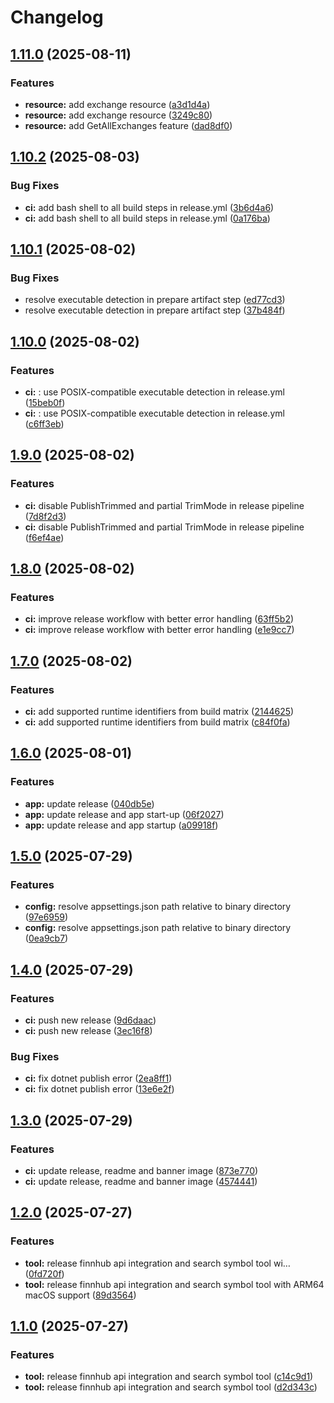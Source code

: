 # Changelog

## [1.11.0](https://github.com/SalZaki/finnhub-mcp/compare/v1.10.2...v1.11.0) (2025-08-11)


### Features

* **resource:** add exchange resource ([a3d1d4a](https://github.com/SalZaki/finnhub-mcp/commit/a3d1d4a13bda54d5dac725bb671564325b02cc8c))
* **resource:** add exchange resource ([3249c80](https://github.com/SalZaki/finnhub-mcp/commit/3249c809e1bf9b05dc77910b15dfddc0d17e3a32))
* **resource:** add GetAllExchanges feature ([dad8df0](https://github.com/SalZaki/finnhub-mcp/commit/dad8df023abc47a216e6af42cb61582cd81b905a))

## [1.10.2](https://github.com/SalZaki/finnhub-mcp/compare/v1.10.1...v1.10.2) (2025-08-03)


### Bug Fixes

* **ci:** add bash shell to all build steps in release.yml ([3b6d4a6](https://github.com/SalZaki/finnhub-mcp/commit/3b6d4a69a07f4c5771cf27050c2510428f3bc03c))
* **ci:** add bash shell to all build steps in release.yml ([0a176ba](https://github.com/SalZaki/finnhub-mcp/commit/0a176ba326663180337a14cc9af344c4bc747fc7))

## [1.10.1](https://github.com/SalZaki/finnhub-mcp/compare/v1.10.0...v1.10.1) (2025-08-02)


### Bug Fixes

* resolve executable detection in prepare artifact step ([ed77cd3](https://github.com/SalZaki/finnhub-mcp/commit/ed77cd3168a63dde10232ccb076450808158ff7c))
* resolve executable detection in prepare artifact step ([37b484f](https://github.com/SalZaki/finnhub-mcp/commit/37b484f44a51bb6a9aeb833de2fad94447effb32))

## [1.10.0](https://github.com/SalZaki/finnhub-mcp/compare/v1.9.0...v1.10.0) (2025-08-02)


### Features

* **ci:** : use POSIX-compatible executable detection in release.yml ([15beb0f](https://github.com/SalZaki/finnhub-mcp/commit/15beb0fb95e180d513fdc6aebda8cfd339c00498))
* **ci:** : use POSIX-compatible executable detection in release.yml ([c6ff3eb](https://github.com/SalZaki/finnhub-mcp/commit/c6ff3eb7e1791463687a55b3792c50dd1f11e4b8))

## [1.9.0](https://github.com/SalZaki/finnhub-mcp/compare/v1.8.0...v1.9.0) (2025-08-02)


### Features

* **ci:** disable PublishTrimmed and partial TrimMode in release pipeline ([7d8f2d3](https://github.com/SalZaki/finnhub-mcp/commit/7d8f2d358494d602d0036ea88304c078b1acf521))
* **ci:** disable PublishTrimmed and partial TrimMode in release pipeline ([f6ef4ae](https://github.com/SalZaki/finnhub-mcp/commit/f6ef4ae85eebfecf926968c820ad48f64d13baa7))

## [1.8.0](https://github.com/SalZaki/finnhub-mcp/compare/v1.7.0...v1.8.0) (2025-08-02)


### Features

* **ci:** improve release workflow with better error handling ([63ff5b2](https://github.com/SalZaki/finnhub-mcp/commit/63ff5b2e9e5d05bdd3a7e3f78dfd70d4ffae4326))
* **ci:** improve release workflow with better error handling ([e1e9cc7](https://github.com/SalZaki/finnhub-mcp/commit/e1e9cc7433f6ec14e94aaa4c4263e2423a74e0b1))

## [1.7.0](https://github.com/SalZaki/finnhub-mcp/compare/v1.6.0...v1.7.0) (2025-08-02)


### Features

* **ci:** add supported runtime identifiers from build matrix ([2144625](https://github.com/SalZaki/finnhub-mcp/commit/21446257d589426ac3dfa6eb9b3fcadf122e7353))
* **ci:** add supported runtime identifiers from build matrix ([c84f0fa](https://github.com/SalZaki/finnhub-mcp/commit/c84f0faf8b45aee61f520d8618859c01f5681cfa))

## [1.6.0](https://github.com/SalZaki/finnhub-mcp/compare/v1.5.0...v1.6.0) (2025-08-01)


### Features

* **app:** update release ([040db5e](https://github.com/SalZaki/finnhub-mcp/commit/040db5e4187bddb5692a5da7b0c88cc5f8936876))
* **app:** update release and app start-up ([06f2027](https://github.com/SalZaki/finnhub-mcp/commit/06f2027b172e4f5c2ed16335b5b55c4606892343))
* **app:** update release and app startup ([a09918f](https://github.com/SalZaki/finnhub-mcp/commit/a09918f2ddf52a190b5efb88b698f10cc9214883))

## [1.5.0](https://github.com/SalZaki/finnhub-mcp/compare/v1.4.0...v1.5.0) (2025-07-29)


### Features

* **config:** resolve appsettings.json path relative to binary directory ([97e6959](https://github.com/SalZaki/finnhub-mcp/commit/97e695999f544f84fe1ab43d87f775aa7283ca62))
* **config:** resolve appsettings.json path relative to binary directory ([0ea9cb7](https://github.com/SalZaki/finnhub-mcp/commit/0ea9cb734c325bc4ca6f88aa5a98bb0730cb7b36))

## [1.4.0](https://github.com/SalZaki/finnhub-mcp/compare/v1.3.0...v1.4.0) (2025-07-29)


### Features

* **ci:** push new release ([9d6daac](https://github.com/SalZaki/finnhub-mcp/commit/9d6daac95cfb469717965584a41b5e3614369b37))
* **ci:** push new release ([3ec16f8](https://github.com/SalZaki/finnhub-mcp/commit/3ec16f83d0d84003f9eff067e3262c9300f25246))


### Bug Fixes

* **ci:** fix dotnet publish error ([2ea8ff1](https://github.com/SalZaki/finnhub-mcp/commit/2ea8ff1f22bf525e685e33ba118938d7ad578dd5))
* **ci:** fix dotnet publish error ([13e6e2f](https://github.com/SalZaki/finnhub-mcp/commit/13e6e2f6c7756bc31480be176f26530115ad6ba0))

## [1.3.0](https://github.com/SalZaki/finnhub-mcp/compare/v1.2.0...v1.3.0) (2025-07-29)


### Features

* **ci:** update release, readme and banner image ([873e770](https://github.com/SalZaki/finnhub-mcp/commit/873e77044e6df4a47b5c4c1cf5cb7ccb19bde1fd))
* **ci:** update release, readme and banner image ([4574441](https://github.com/SalZaki/finnhub-mcp/commit/457444107c1a5e8e68ea546c229fc6bea2af5979))

## [1.2.0](https://github.com/SalZaki/finnhub-mcp/compare/v1.1.0...v1.2.0) (2025-07-27)


### Features

* **tool:** release finnhub api integration and search symbol tool wi… ([0fd720f](https://github.com/SalZaki/finnhub-mcp/commit/0fd720f71c116af520f3dc0d04692b7ed8017012))
* **tool:** release finnhub api integration and search symbol tool with ARM64 macOS support ([89d3564](https://github.com/SalZaki/finnhub-mcp/commit/89d35640b648ba99012240fd4283ece540d2482b))

## [1.1.0](https://github.com/SalZaki/finnhub-mcp/compare/v1.0.0...v1.1.0) (2025-07-27)


### Features

* **tool:** release finnhub api integration and search symbol tool ([c14c9d1](https://github.com/SalZaki/finnhub-mcp/commit/c14c9d1a5b8f1b041d366a9b48f367cc32e5d962))
* **tool:** release finnhub api integration and search symbol tool ([d2d343c](https://github.com/SalZaki/finnhub-mcp/commit/d2d343c1658e7b68fe6f712703180265a27b3452))

